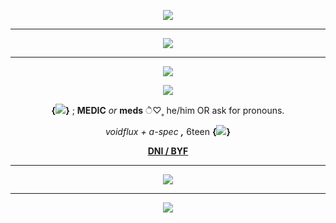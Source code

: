 <p align="center">
  <img src="https://64.media.tumblr.com/dc31a7f402f08b41a96810c35730a3e1/e3f62043db338af3-f2/s1280x1920/7f853fe954002f4b7e37f2139ea7427e993b8f9a.pnj">
</p>

***

<p align="center">
  <img src="https://64.media.tumblr.com/2e309a8cf08d2f93d04b483cc55d9798/eaa4794b66f4816d-ec/s1280x1920/4a7e262dce7354f62229da7f10b45e42a4cea541.pnj">
</p>

***

<p align="center">
  <img src="https://media.tenor.com/Qra0b0mV8j8AAAAi/your-demise.gif">
</p>

<p align="center">
  <img src="https://64.media.tumblr.com/d18d2559b7269cd2bb679ef99720d4e4/d74387bbfa9eb3e2-e0/s1280x1920/c9cc2257966afc1024b665c14b4aea44a690248b.gifv">
</p>

<p align="center">
  <b>{<img src="https://64.media.tumblr.com/ef4f3e441799965fdb43e594875e640a/01244fd8cc4a0103-7a/s75x75_c1/7ad568f4953f3f8a9ee1ce2aaef05cf2f3d5e652.webp">}</b>  ;  <b>MEDIC</b>  <i>or</i>  <b>meds</b>  ੈ♡˳  he/him OR ask for pronouns. 
</p>
<p align="center">
  <i>voidflux + a-spec</i>  <i><b>,</b></i>  6teen <b>{<img src="https://64.media.tumblr.com/26bd0f2b0e5d1e1fb88002803ca53e9f/a71119862d2437c9-12/s75x75_c1/51d784f473404c50ce9cab85b192ac6fee759eeb.gifv">}</b>
</p>

<p align="center">
  <a href="https://blog.spacehey.com/entry?id=1132466"><b>DNI / BYF</b></a>
</p>

***

<p align="center">
  <img src="https://64.media.tumblr.com/d35be55c9ef51baa797375d9e89552e4/2f3bf3a9f0352a2b-eb/s500x750/be90044426177ffe6e4e35243993e0bdb140ec4c.gifv">
</p>

***

<p align="center">
  <img src="https://64.media.tumblr.com/dc31a7f402f08b41a96810c35730a3e1/e3f62043db338af3-f2/s1280x1920/7f853fe954002f4b7e37f2139ea7427e993b8f9a.pnj">
</p>
